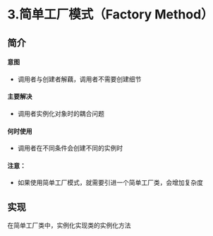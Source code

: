 3.简单工厂模式（Factory Method）
=====

简介
----

#### 意图
- 调用者与创建者解藕，调用者不需要创建细节

#### 主要解决
- 调用者实例化对象时的耦合问题

#### 何时使用
- 调用者在不同条件会创建不同的实例时

#### 注意：
- 如果使用简单工厂模式，就需要引进一个简单工厂类，会增加复杂度

实现
---
在简单工厂类中，实例化实现类的实例化方法